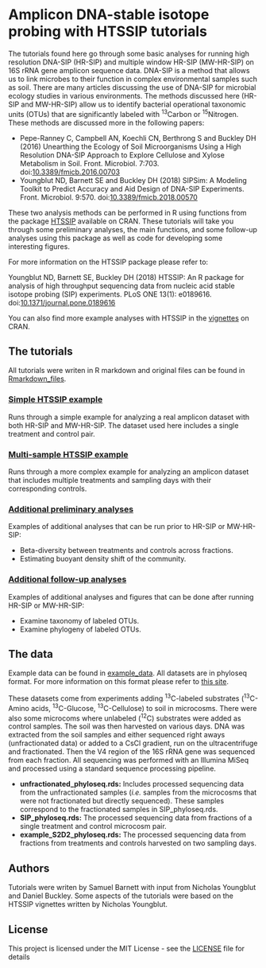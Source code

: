 # Amplicon DNA-stable isotope probing with HTSSIP tutorials

The tutorials found here go through some basic analyses for running high resolution DNA-SIP (HR-SIP) and
multiple window HR-SIP (MW-HR-SIP) on 16S rRNA gene amplicon sequence data. DNA-SIP is a method that allows us to link
microbes to their function in complex environmental samples such as soil. There are many articles discussing the use of DNA-SIP
for microbial ecology studies in various environments. The methods discussed here (HR-SIP and MW-HR-SIP) allow us to identify bacterial
operational taxonomic units (OTUs) that are significantly labeled with <sup>13</sup>Carbon or <sup>15</sup>Nitrogen. These methods are discussed more in the following papers:

* Pepe-Ranney C, Campbell AN, Koechli CN, Berthrong S and Buckley DH (2016) 
Unearthing the Ecology of Soil Microorganisms Using a High Resolution DNA-SIP Approach to Explore Cellulose and Xylose Metabolism in Soil. 
Front. Microbiol. 7:703. doi:[10.3389/fmicb.2016.00703](https://doi.org/10.3389/fmicb.2016.00703)
* Youngblut ND, Barnett SE and Buckley DH (2018) 
SIPSim: A Modeling Toolkit to Predict Accuracy and Aid Design of DNA-SIP Experiments. 
Front. Microbiol. 9:570. doi:[10.3389/fmicb.2018.00570](https://doi.org/10.3389/fmicb.2018.00570)

These two analysis methods can be performed in R using functions from the package [HTSSIP](https://cran.r-project.org/web/packages/HTSSIP/index.html)
available on CRAN. These tutorials will take you through some preliminary analyses, the main functions, and some follow-up analyses using this package as well as code for developing some interesting figures.

For more information on the HTSSIP package please refer to:

Youngblut ND, Barnett SE, Buckley DH (2018) 
HTSSIP: An R package for analysis of high throughput sequencing data from nucleic acid stable isotope probing (SIP) experiments. 
PLoS ONE 13(1): e0189616. doi:[10.1371/journal.pone.0189616](https://doi.org/10.1371/journal.pone.0189616) 

You can also find more example analyses with HTSSIP in the [vignettes](https://cran.r-project.org/web/packages/HTSSIP/vignettes/HTSSIP_intro.html) on CRAN.

## The tutorials

All tutorials were writen in R markdown and original files can be found in [Rmarkdown_files](Rmarkdown_files/).

### [Simple HTSSIP example](http://htmlpreview.github.com/seb369/HR-SIP_example/Chapter_Examples.html)
Runs through a simple example for analyzing a real amplicon dataset with both HR-SIP and MW-HR-SIP.
The dataset used here includes a single treatment and control pair.

### [Multi-sample HTSSIP example](HRSIP_multiple_samples.html)
Runs through a more complex example for analyzing an amplicon dataset that includes multiple treatments and sampling days with their corresponding controls.

### [Additional preliminary analyses](addl_prelim_analyses.html)
Examples of additional analyses that can be run prior to HR-SIP or MW-HR-SIP:

* Beta-diversity between treatments and controls across fractions.
* Estimating buoyant density shift of the community.

### [Additional follow-up analyses](addl_further_analyses.html)
Examples of additional analyses and figures that can be done after running HR-SIP or MW-HR-SIP:

* Examine taxonomy of labeled OTUs.
* Examine phylogeny of labeled OTUs.
 

## The data

Example data can be found in [example_data](example_data/).
All datasets are in phyloseq format. For more information on this format please refer to [this site](https://joey711.github.io/phyloseq/).

These datasets come from experiments adding <sup>13</sup>C-labeled substrates 
(<sup>13</sup>C-Amino acids, <sup>13</sup>C-Glucose, <sup>13</sup>C-Cellulose) 
to soil in microcosms. There were also some microcoms where unlabeled (<sup>12</sup>C)
substrates were added as control samples. The soil was then harvested on various days. DNA was extracted
from the soil samples and either sequenced right aways (unfractionated data) or added to a CsCl gradient,
run on the ultracentrifuge and fractionated. Then the V4 region of the 16S rRNA gene was sequenced
from each fraction. All sequencing was performed with an Illumina MiSeq and processed using a standard sequence processing pipeline.

* **unfractionated_phyloseq.rds:** Includes processed sequencing data from the unfractionated samples (*i.e.* samples from the microcosms that were not fractionated but directly sequenced). These samples correspond to the fractionated samples in SIP_phyloseq.rds.  
* **SIP_phyloseq.rds:** The processed sequencing data from fractions of a single treatment and control microcosm pair.
* **example_S2D2_phyloseq.rds:** The processed sequencing data from fractions from treatments and controls harvested on two sampling days.

## Authors
Tutorials were writen by Samuel Barnett with input from Nicholas Youngblut
and Daniel Buckley. Some aspects of the tutorials were based on the HTSSIP
vignettes written by Nicholas Youngblut.

## License
This project is licensed under the MIT License - see the [LICENSE](LICENSE) file for details

